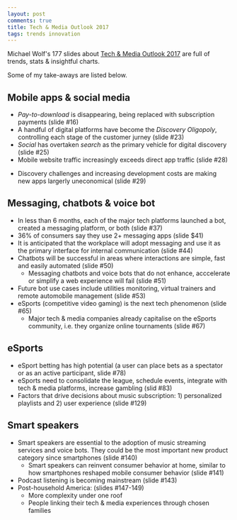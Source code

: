 ```yaml
---
layout: post
comments: true
title: Tech & Media Outlook 2017
tags: trends innovation
---
```


Michael Wolf's 177 slides about [Tech & Media Outlook 2017](http://www.wsj.com/articles/activates-michael-wolf-predicts-whats-next-for-tech-and-media-in-2017-1477436031) are full of trends, stats & insightful charts.

Some of my take-aways are listed below.

## Mobile apps & social media

* _Pay-to-download_ is disappearing, being replaced with subscription payments (slide #16)
* A handful of digital platforms have become the _Discovery Oligopoly_, controlling each stage of the customer jurney (slide #23)
* _Social_ has overtaken _search_ as the primary vehicle for digital discovery (slide #25)
* Mobile website traffic increasingly exceeds direct app traffic (slide #28)
<!--excerpt-->
* Discovery challenges and increasing development costs are making new apps largerly uneconomical (slide #29)

## Messaging, chatbots & voice bot

* In less than 6 months, each of the major tech platforms launched a bot, created a messaging platform, or both (slide #37)
* 36% of consumers say they use 2+ messaging apps (slide $41)
* It is anticipated that the workplace will adopt messaging and use it as the primary interface for internal communication (slide #44)
* Chatbots will be successful in areas where interactions are simple, fast and easily automated (slide #50)
  * Messaging chatbots and voice bots that do not enhance, acccelerate or simplify a web experience will fail (slide #51)
* Future bot use cases include utilities monitoring, virtual trainers and remote automobile management (slide #53)
* eSports (competitive video gaming) is the next tech phenomenon (slide #65)
  * Major tech & media companies already capitalise on the eSports community, i.e. they organize online tournaments (slide #67)

## eSports

* eSport betting has high potential (a user can place bets as a spectator or as an active participant, slide #78)
* eSports need to consolidate the league, schedule events, integrate with tech & media platforms, increase gambling (slid #83)
* Factors that drive decisions about music subscription: 1) personalized playlists and 2) user experience (slide #129)

## Smart speakers

* Smart speakers are essential to the adoption of music streaming services and voice bots. They could be the most important new product category since smartphones (slide #140)
  * Smart speakers can reinvent consumer behavior at home, similar to how smartphones reshaped mobile consumer behavior (slide #141)
* Podcast listening is becoming mainstream (slide #143)
* Post-household America:  (slides #147-149)
  * More complexity under one roof
  * People linking their tech & media experiences through chosen families
